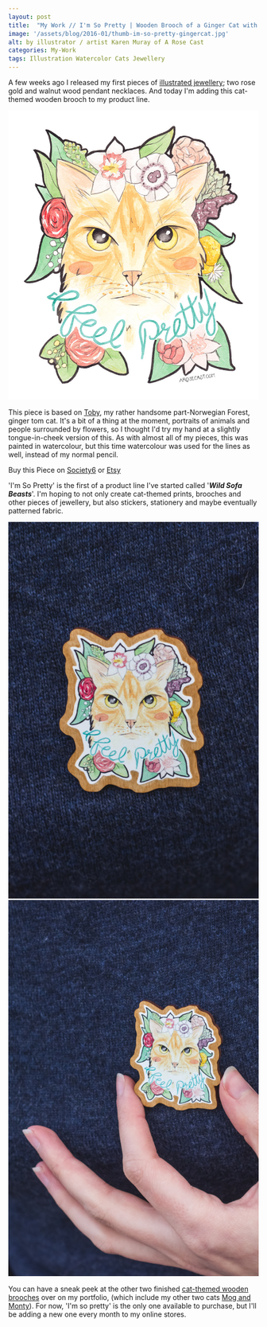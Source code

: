 ```yaml
---
layout: post
title:  "My Work // I'm So Pretty | Wooden Brooch of a Ginger Cat with Flowers"
image: '/assets/blog/2016-01/thumb-im-so-pretty-gingercat.jpg'
alt: by illustrator / artist Karen Muray of A Rose Cast
categories: My-Work
tags: Illustration Watercolor Cats Jewellery
---
```


<p class="intro">A few weeks ago I released my first pieces of <a href="https://www.etsy.com/shop/ARoseCast?section_id=18187909" title="Illustrated jewellery on A Rose Cast's Etsy store">illustrated jewellery</a>; two rose gold and walnut wood pendant necklaces. And today I'm adding this cat-themed wooden brooch to my product line.
</p>

![I'm So Pretty - Wooden Brooch of a Ginger Cat with Flowers and Calligraphy Quote by illustrator / artist Karen Muray of A Rose Cast](/assets/folio/wsb/illustration-i-feel-pretty-cat.jpg "I'm So Pretty - Wooden Brooch of a Ginger Cat with Flowers and Calligraphy Quote by illustrator / artist Karen Muray of A Rose Cast")

This piece is based on <a href="https://www.instagram.com/p/8nSfiJmFWm/" title="Toby on A Rose Cast's Instagram">Toby</a>, my rather handsome part-Norwegian Forest, ginger tom cat. It's a bit of a thing at the moment, portraits of animals and people surrounded by flowers, so I thought I'd try my hand at a slightly tongue-in-cheek version of this. As with almost all of my pieces, this was painted in watercolour, but this time watercolour was used for the lines as well, instead of my normal pencil.

<div class="highlight">
  <p>Buy <span class="the">this</span> Piece <span class="the">on</span>
    <a href="https://society6.com/product/LINK" title="Buy the I'm So Pretty - Wooden Brooch on the A Rose Cast Society6 store">Society6</a>
    <span class="the">or</span>
    <a href="LINK" title="Buy the I'm So Pretty - Wooden Brooch on the A Rose Cast Etsy store">Etsy</a>
  </p>
</div>

'I'm So Pretty' is the first of a product line I've started called '<strong><em>Wild Sofa Beasts</em></strong>'. I'm hoping to not only create cat-themed prints, brooches and other pieces of jewellery, but also stickers, stationery and maybe eventually patterned fabric.

<div class="row">
	<div class="col-md-6">
		<a href="LINK" title="Buy the I'm So Pretty - Wooden Brooch on the A Rose Cast on Etsy"><img src="/assets/blog/2016-01/wooden-brooch-i-feel-pretty-cat-02.jpg" alt="I'm So Pretty - Wooden Brooch"></a>
	</div>
	<div class="col-md-6">
		<a href="LINK" title="Buy the I'm So Pretty - Wooden Brooch on the A Rose Cast on Etsy"><img src="/assets/folio/wsb/wooden-brooch-i-feel-pretty-cat.jpg" alt="I'm So Pretty - Wooden Brooch"></a>
	</div>
</div>

You can have a sneak peek at the other two finished <a href="/project/illustration-wild-sofa-beasts.html" title="See the other cat-themed wooden brooches, due to be released over the next few months">cat-themed wooden brooches</a> over on my portfolio, (which include my other two cats <a href="https://www.instagram.com/p/5wHS6TGFTD/" title="Mog and Monty on A Rose Cast's Instagram">Mog and Monty</a>). For now, 'I'm so pretty' is the only one available to purchase, but I'll be adding a new one every month to my online stores.